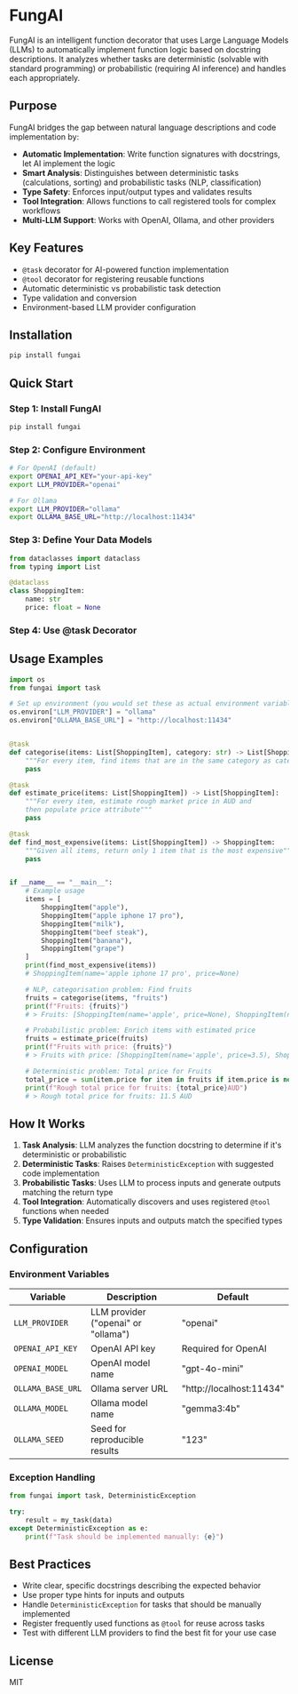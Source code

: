 # FungAI

FungAI is an intelligent function decorator that uses Large Language Models (LLMs) to automatically implement function logic based on docstring descriptions. It analyzes whether tasks are deterministic (solvable with standard programming) or probabilistic (requiring AI inference) and handles each appropriately.

## Purpose

FungAI bridges the gap between natural language descriptions and code implementation by:

- **Automatic Implementation**: Write function signatures with docstrings, let AI implement the logic
- **Smart Analysis**: Distinguishes between deterministic tasks (calculations, sorting) and probabilistic tasks (NLP, classification)
- **Type Safety**: Enforces input/output types and validates results
- **Tool Integration**: Allows functions to call registered tools for complex workflows
- **Multi-LLM Support**: Works with OpenAI, Ollama, and other providers

## Key Features

- `@task` decorator for AI-powered function implementation
- `@tool` decorator for registering reusable functions
- Automatic deterministic vs probabilistic task detection
- Type validation and conversion
- Environment-based LLM provider configuration

## Installation

```bash
pip install fungai
```

## Quick Start

### Step 1: Install FungAI

```bash
pip install fungai
```

### Step 2: Configure Environment

```bash
# For OpenAI (default)
export OPENAI_API_KEY="your-api-key"
export LLM_PROVIDER="openai"

# For Ollama
export LLM_PROVIDER="ollama"
export OLLAMA_BASE_URL="http://localhost:11434"
```

### Step 3: Define Your Data Models

```python
from dataclasses import dataclass
from typing import List

@dataclass
class ShoppingItem:
    name: str
    price: float = None
```

### Step 4: Use @task Decorator

## Usage Examples

```python
import os
from fungai import task

# Set up environment (you would set these as actual environment variables)
os.environ["LLM_PROVIDER"] = "ollama"
os.environ["OLLAMA_BASE_URL"] = "http://localhost:11434"


@task
def categorise(items: List[ShoppingItem], category: str) -> List[ShoppingItem]:
    """For every item, find items that are in the same category as category arg"""
    pass

@task
def estimate_price(items: List[ShoppingItem]) -> List[ShoppingItem]:
    """For every item, estimate rough market price in AUD and
    then populate price attribute"""
    pass

@task
def find_most_expensive(items: List[ShoppingItem]) -> ShoppingItem:
    """Given all items, return only 1 item that is the most expensive"""
    pass


if __name__ == "__main__":
    # Example usage
    items = [
        ShoppingItem("apple"),
        ShoppingItem("apple iphone 17 pro"),
        ShoppingItem("milk"),
        ShoppingItem("beef steak"),
        ShoppingItem("banana"),
        ShoppingItem("grape")
    ]
    print(find_most_expensive(items))
    # ShoppingItem(name='apple iphone 17 pro', price=None)

    # NLP, categorisation problem: Find fruits
    fruits = categorise(items, "fruits")
    print(f"Fruits: {fruits}")
    # > Fruits: [ShoppingItem(name='apple', price=None), ShoppingItem(name='banana', price=None), ShoppingItem(name='grape', price=None)]

    # Probabilistic problem: Enrich items with estimated price
    fruits = estimate_price(fruits)
    print(f"Fruits with price: {fruits}")
    # > Fruits with price: [ShoppingItem(name='apple', price=3.5), ShoppingItem(name='banana', price=2.0), ShoppingItem(name='grape', price=6.0)]

    # Deterministic problem: Total price for Fruits
    total_price = sum(item.price for item in fruits if item.price is not None)
    print(f"Rough total price for fruits: {total_price}AUD")
    # > Rough total price for fruits: 11.5 AUD
```


## How It Works

1. **Task Analysis**: LLM analyzes the function docstring to determine if it's deterministic or probabilistic
2. **Deterministic Tasks**: Raises `DeterministicException` with suggested code implementation
3. **Probabilistic Tasks**: Uses LLM to process inputs and generate outputs matching the return type
4. **Tool Integration**: Automatically discovers and uses registered `@tool` functions when needed
5. **Type Validation**: Ensures inputs and outputs match the specified types

## Configuration

### Environment Variables

| Variable | Description | Default |
|----------|-------------|---------|
| `LLM_PROVIDER` | LLM provider ("openai" or "ollama") | "openai" |
| `OPENAI_API_KEY` | OpenAI API key | Required for OpenAI |
| `OPENAI_MODEL` | OpenAI model name | "gpt-4o-mini" |
| `OLLAMA_BASE_URL` | Ollama server URL | "http://localhost:11434" |
| `OLLAMA_MODEL` | Ollama model name | "gemma3:4b" |
| `OLLAMA_SEED` | Seed for reproducible results | "123" |

### Exception Handling

```python
from fungai import task, DeterministicException

try:
    result = my_task(data)
except DeterministicException as e:
    print(f"Task should be implemented manually: {e}")
```

## Best Practices

- Write clear, specific docstrings describing the expected behavior
- Use proper type hints for inputs and outputs
- Handle `DeterministicException` for tasks that should be manually implemented
- Register frequently used functions as `@tool` for reuse across tasks
- Test with different LLM providers to find the best fit for your use case

## License

MIT